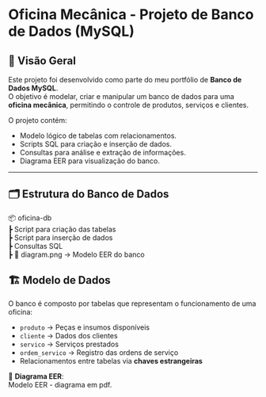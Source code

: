 # Oficina Mecânica - Projeto de Banco de Dados (MySQL)

## 📌 Visão Geral
Este projeto foi desenvolvido como parte do meu portfólio de **Banco de Dados MySQL**.  
O objetivo é modelar, criar e manipular um banco de dados para uma **oficina mecânica**, permitindo o controle de produtos, serviços e clientes.

O projeto contém:
- Modelo lógico de tabelas com relacionamentos.
- Scripts SQL para criação e inserção de dados.
- Consultas para análise e extração de informações.
- Diagrama EER para visualização do banco.

---

## 🗂 Estrutura do Banco de Dados

📦 oficina-db <br>
┣  Script para criação das tabelas<br>
┣  Script para inserção de dados<br>
┣  Consultas SQL <br>
┣ 📜 diagram.png → Modelo EER do banco

## 🏗 Modelo de Dados
O banco é composto por tabelas que representam o funcionamento de uma oficina:
- `produto` → Peças e insumos disponíveis
- `cliente` → Dados dos clientes
- `servico` → Serviços prestados
- `ordem_servico` → Registro das ordens de serviço
- Relacionamentos entre tabelas via **chaves estrangeiras**

📌 **Diagrama EER**:<br>
Modelo EER - diagrama em pdf.

